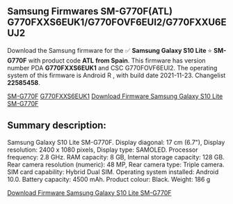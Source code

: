 <h2>Samsung Firmwares SM-G770F(ATL) G770FXXS6EUK1/G770FOVF6EUI2/G770FXXU6EUJ2</h2>
Download the Samsung firmware for the ✅ <strong>Samsung Galaxy S10 Lite </strong> ⭐ <strong>SM-G770F</strong> with product code <strong>ATL</strong> <strong> from Spain</strong>. This firmware has version number PDA <strong>G770FXXS6EUK1</strong> and CSC G770FOVF6EUI2. The operating system of this firmware is Android R , with build date 2021-11-23. Changelist <strong>22585458</strong>.


[SM-G770F](https://samfirm.shop/samsung/model/SM-G770F)
[G770FXXS6EUK1](https://samfirm.shop/samsung/pda/G770FXXS6EUK1)
[Download Firmware Samsung Galaxy S10 Lite SM-G770F](https://samfirm.shop/samsung/firmware/477194)
<h2>Summary description:</h2>
<p>Samsung Galaxy S10 Lite SM-G770F. Display diagonal: 17 cm (6.7"), Display resolution: 2400 x 1080 pixels, Display type: SAMOLED. Processor frequency: 2.8 GHz. RAM capacity: 8 GB, Internal storage capacity: 128 GB. Rear camera resolution (numeric): 48 MP, Rear camera type: Triple camera. SIM card capability: Hybrid Dual SIM. Operating system installed: Android 10.0. Battery capacity: 4500 mAh. Product colour: Black. Weight: 186 g</p>


[Download Firmware Samsung Galaxy S10 Lite SM-G770F](https://samfirm.shop/samsung/firmware/477194)
